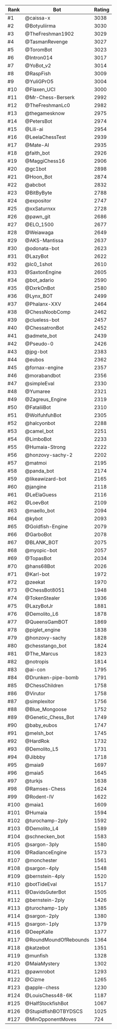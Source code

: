 Rank|Bot|Rating
---|---|---
#1|@caissa-x|3038
#2|@Botyuliirma|3030
#3|@TheFreshman1902|3029
#4|@TasmanRevenge|3027
#5|@ToromBot|3023
#6|@Intron014|3017
#7|@YoBot_v2|3014
#8|@RaspFish|3009
#9|@YuliGPrO5|3004
#10|@Flaxen_UCI|3000
#11|@Mr-Chess-Berserk|2992
#12|@TheFreshmanLc0|2982
#13|@thegamesknow|2975
#14|@PetersBot|2974
#15|@Lili-ai|2954
#16|@LeelaChessTest|2939
#17|@Mate-AI|2935
#18|@faith_bot|2926
#19|@MaggiChess16|2906
#20|@gc1bot|2898
#21|@Hoon_Bot|2874
#22|@abcbot|2832
#23|@BitByByte|2788
#24|@expositor|2747
#25|@xxSaturnxx|2728
#26|@pawn_git|2686
#27|@ELO_1500|2677
#28|@Weiawaga|2649
#29|@AKS-Mantissa|2637
#30|@odonata-bot|2623
#31|@LazyBot|2622
#32|@lc0_1shot|2610
#33|@SaxtonEngine|2605
#34|@bot_adario|2590
#35|@DxrkOnBot|2580
#36|@Lynx_BOT|2499
#37|@Phalanx-XXV|2464
#38|@ChessNoobComp|2462
#39|@clueless-bot|2457
#40|@ChessatronBot|2452
#41|@admete_bot|2439
#42|@Pseudo-0|2426
#43|@jpg-bot|2383
#44|@eubos|2362
#45|@fornax-engine|2357
#46|@morabandbot|2356
#47|@simpleEval|2330
#48|@Yumaree|2321
#49|@Zagreus_Engine|2319
#50|@FataliiBot|2310
#51|@WolfuhfuhBot|2305
#52|@halcyonbot|2288
#53|@camel_bot|2251
#54|@LimboBot|2233
#55|@Humaia-Strong|2222
#56|@honzovy-sachy-2|2202
#57|@matmoi|2195
#58|@panda_bot|2174
#59|@likeawizard-bot|2165
#60|@jangine|2118
#61|@LeElaGuess|2116
#62|@LoevBot|2109
#63|@maello_bot|2094
#64|@kybot|2093
#65|@Goldfish-Engine|2079
#66|@GarboBot|2078
#67|@BLANK_BOT|2075
#68|@myopic-bot|2057
#69|@TopasBot|2034
#70|@hans68Bot|2026
#71|@Karl-bot|1972
#72|@zeekat|1970
#73|@ChessBot8051|1948
#74|@TokenStealer|1936
#75|@LazyBotJr|1881
#76|@Demolito_L6|1878
#77|@QueensGamBOT|1869
#78|@piglet_engine|1838
#79|@honzovy-sachy|1828
#80|@chesstango_bot|1824
#81|@The_Marcus|1823
#82|@notropis|1814
#83|@ai-con|1795
#84|@Drunken-pipe-bomb|1791
#85|@ChessChildren|1758
#86|@Virutor|1758
#87|@simplexitor|1756
#88|@Blue_Mongoose|1752
#89|@Genetic_Chess_Bot|1749
#90|@baby_eubos|1747
#91|@melsh_bot|1745
#92|@HardRok|1732
#93|@Demolito_L5|1731
#94|@Jibbby|1718
#95|@maia9|1697
#96|@maia5|1645
#97|@turkjs|1638
#98|@Ramses-Chess|1624
#99|@Rodent-IV|1622
#100|@maia1|1609
#101|@Humaia|1594
#102|@turochamp-2ply|1592
#103|@Demolito_L4|1589
#104|@schnecken_bot|1583
#105|@sargon-3ply|1580
#106|@RadianceEngine|1573
#107|@monchester|1561
#108|@sargon-4ply|1548
#109|@bernstein-4ply|1520
#110|@botTideEval|1517
#111|@DavidsGuterBot|1505
#112|@bernstein-2ply|1426
#113|@turochamp-1ply|1385
#114|@sargon-2ply|1380
#115|@sargon-1ply|1379
#116|@DeepKalle|1377
#117|@RoundMoundOfRebounds|1364
#118|@katzebot|1351
#119|@munfish|1328
#120|@MaiaMystery|1302
#121|@pawnrobot|1293
#122|@Cizme|1265
#123|@apple-chess|1230
#124|@LouisChess48-6K|1187
#125|@HalfStockfishBot|1067
#126|@StupidfishBOTBYDSCS|1025
#127|@MinOpponentMoves|724
